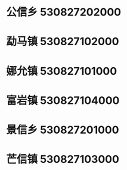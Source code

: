 # 公信乡 530827202000
# 勐马镇 530827102000
# 娜允镇 530827101000
# 富岩镇 530827104000
# 景信乡 530827201000
# 芒信镇 530827103000
